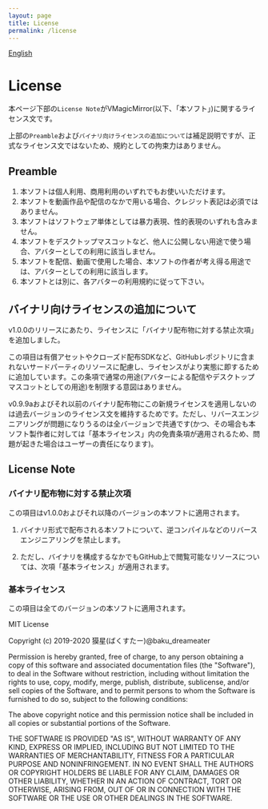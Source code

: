 ```yaml
---
layout: page
title: License
permalink: /license
---
```


[English](./en/license)

# License

本ページ下部の`License Note`がVMagicMirror(以下、「本ソフト」)に関するライセンス文です。

上部の`Preamble`および`バイナリ向けライセンスの追加について`は補足説明ですが、正式なライセンス文ではないため、規約としての拘束力はありません。

## Preamble

1. 本ソフトは個人利用、商用利用のいずれでもお使いいただけます。
2. 本ソフトを動画作品や配信のなかで用いる場合、クレジット表記は必須ではありません。
3. 本ソフトはソフトウェア単体としては暴力表現、性的表現のいずれも含みません。
4. 本ソフトをデスクトップマスコットなど、他人に公開しない用途で使う場合、アバターとしての利用に該当しません。
5. 本ソフトを配信、動画で使用した場合、本ソフトの作者が考え得る用途では、アバターとしての利用に該当します。
6. 本ソフトとは別に、各アバターの利用規約に従って下さい。


## バイナリ向けライセンスの追加について

v1.0.0のリリースにあたり、ライセンスに「バイナリ配布物に対する禁止次項」を追加しました。

この項目は有償アセットやクローズド配布SDKなど、GitHubレポジトリに含まれないサードパーティのリソースに配慮し、ライセンスがより実態に即するために追加しています。この条項で通常の用途(アバターによる配信やデスクトップマスコットとしての用途)を制限する意図はありません。

v0.9.9aおよびそれ以前のバイナリ配布物にこの新規ライセンスを適用しないのは過去バージョンのライセンス文を維持するためです。ただし、リバースエンジニアリングが問題になりうるのは全バージョンで共通です(かつ、その場合も本ソフト製作者に対しては「基本ライセンス」内の免責条項が適用されるため、問題が起きた場合はユーザーの責任になります)。


## License Note

### バイナリ配布物に対する禁止次項

この項目はv1.0.0およびそれ以降のバージョンの本ソフトに適用されます。

1. バイナリ形式で配布される本ソフトについて、逆コンパイルなどのリバースエンジニアリングを禁止します。

2. ただし、バイナリを構成するなかでもGitHub上で閲覧可能なリソースについては、次項「基本ライセンス」が適用されます。


### 基本ライセンス

この項目は全てのバージョンの本ソフトに適用されます。

MIT License

Copyright (c) 2019-2020 獏星(ばくすたー)@baku_dreameater

Permission is hereby granted, free of charge, to any person obtaining a copy
of this software and associated documentation files (the "Software"), to deal
in the Software without restriction, including without limitation the rights
to use, copy, modify, merge, publish, distribute, sublicense, and/or sell
copies of the Software, and to permit persons to whom the Software is
furnished to do so, subject to the following conditions:

The above copyright notice and this permission notice shall be included in all
copies or substantial portions of the Software.

THE SOFTWARE IS PROVIDED "AS IS", WITHOUT WARRANTY OF ANY KIND, EXPRESS OR
IMPLIED, INCLUDING BUT NOT LIMITED TO THE WARRANTIES OF MERCHANTABILITY,
FITNESS FOR A PARTICULAR PURPOSE AND NONINFRINGEMENT. IN NO EVENT SHALL THE
AUTHORS OR COPYRIGHT HOLDERS BE LIABLE FOR ANY CLAIM, DAMAGES OR OTHER
LIABILITY, WHETHER IN AN ACTION OF CONTRACT, TORT OR OTHERWISE, ARISING FROM,
OUT OF OR IN CONNECTION WITH THE SOFTWARE OR THE USE OR OTHER DEALINGS IN THE
SOFTWARE.
